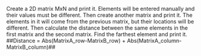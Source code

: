 Create a 2D matrix MxN and print it. Elements will be entered manually and their values must be different. Then create another matrix and print it. The elements in it will come from the previous matrix, but their locations will be different. Then calculate the distance between the same elements in the first matrix and the second matrix. Find the farthest element and print it. ##Distance = Abs(MatrixA_row-MatrixB_row) + Abs(MatrixA_column-MatrixB_column)##
